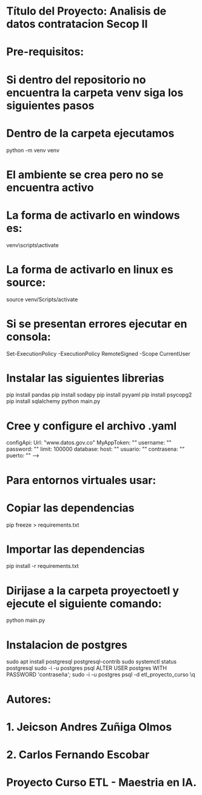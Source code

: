 # Título del Proyecto: Analisis de datos contratacion Secop II
# Pre-requisitos:
# Si dentro del repositorio no encuentra la carpeta venv siga los siguientes pasos
# Dentro de la carpeta ejecutamos
python -m venv venv
# El ambiente se crea pero no se encuentra activo
# La forma de activarlo en windows es:
venv\scripts\activate
# La forma de activarlo en linux es source:
source venv/Scripts/activate
# Si se presentan errores ejecutar en consola:
Set-ExecutionPolicy -ExecutionPolicy RemoteSigned -Scope CurrentUser
# Instalar las siguientes librerias
pip install pandas
pip install sodapy
pip install pyyaml
pip install psycopg2
pip install sqlalchemy
python main.py
# Cree y configure el archivo .yaml
<!-->
configApi:
  Url: "www.datos.gov.co"
  MyAppToken: ""
  username: ""
  password: ""
  limit: 100000
database:
  host: ""
  usuario: ""
  contrasena: ""
  puerto: ""
-->
# Para entornos virtuales usar:
# Copiar las dependencias
pip freeze > requirements.txt
# Importar las dependencias
pip install -r requirements.txt
# Dirijase a la carpeta proyectoetl y ejecute el siguiente comando:
python main.py
# Instalacion de postgres
sudo apt install postgresql postgresql-contrib
sudo systemctl status postgresql
sudo -i -u postgres
psql
ALTER USER postgres WITH PASSWORD 'contraseña';
sudo -i -u postgres
psql -d etl_proyecto_curso
\q
# Autores:
# 1. Jeicson Andres Zuñiga Olmos
# 2. Carlos Fernando Escobar
# Proyecto Curso ETL - Maestria en IA.